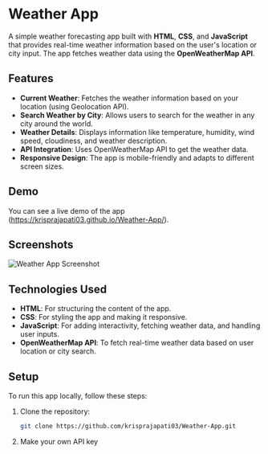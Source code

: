 # Weather App

A simple weather forecasting app built with **HTML**, **CSS**, and **JavaScript** that provides real-time weather information based on the user's location or city input. The app fetches weather data using the **OpenWeatherMap API**.

## Features

- **Current Weather**: Fetches the weather information based on your location (using Geolocation API).
- **Search Weather by City**: Allows users to search for the weather in any city around the world.
- **Weather Details**: Displays information like temperature, humidity, wind speed, cloudiness, and weather description.
- **API Integration**: Uses OpenWeatherMap API to get the weather data.
- **Responsive Design**: The app is mobile-friendly and adapts to different screen sizes.

## Demo

You can see a live demo of the app (https://krisprajapati03.github.io/Weather-App/).

## Screenshots

![Weather App Screenshot](./images/screenshot.png)

## Technologies Used

- **HTML**: For structuring the content of the app.
- **CSS**: For styling the app and making it responsive.
- **JavaScript**: For adding interactivity, fetching weather data, and handling user inputs.
- **OpenWeatherMap API**: To fetch real-time weather data based on user location or city search.

## Setup

To run this app locally, follow these steps:

1. Clone the repository:
   ```bash
   git clone https://github.com/krisprajapati03/Weather-App.git
   
2. Make your own API key
